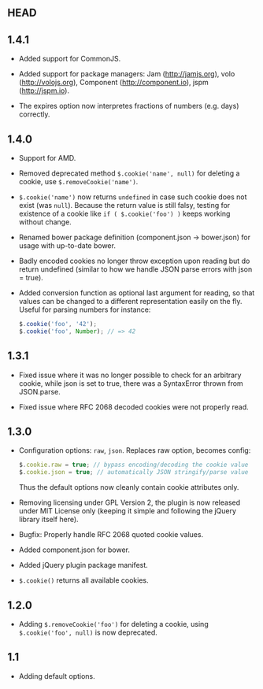 HEAD
-----

1.4.1
-----
- Added support for CommonJS.

- Added support for package managers: Jam (http://jamjs.org), volo (http://volojs.org), Component (http://component.io), jspm (http://jspm.io).

- The expires option now interpretes fractions of numbers (e.g. days) correctly.

1.4.0
-----
- Support for AMD.

- Removed deprecated method `$.cookie('name', null)` for deleting a cookie,
  use `$.removeCookie('name')`.

- `$.cookie('name')` now returns `undefined` in case such cookie does not exist
  (was `null`). Because the return value is still falsy, testing for existence
  of a cookie like `if ( $.cookie('foo') )` keeps working without change.

- Renamed bower package definition (component.json -> bower.json) for usage
  with up-to-date bower.

- Badly encoded cookies no longer throw exception upon reading but do return
  undefined (similar to how we handle JSON parse errors with json = true).

- Added conversion function as optional last argument for reading,
  so that values can be changed to a different representation easily on the fly.
  Useful for parsing numbers for instance:

  ```javascript
  $.cookie('foo', '42');
  $.cookie('foo', Number); // => 42
  ```

1.3.1
-----
- Fixed issue where it was no longer possible to check for an arbitrary cookie,
  while json is set to true, there was a SyntaxError thrown from JSON.parse.

- Fixed issue where RFC 2068 decoded cookies were not properly read.

1.3.0
-----
- Configuration options: `raw`, `json`. Replaces raw option, becomes config:

  ```javascript
  $.cookie.raw = true; // bypass encoding/decoding the cookie value
  $.cookie.json = true; // automatically JSON stringify/parse value
  ```

  Thus the default options now cleanly contain cookie attributes only.

- Removing licensing under GPL Version 2, the plugin is now released under MIT License only
(keeping it simple and following the jQuery library itself here).

- Bugfix: Properly handle RFC 2068 quoted cookie values.

- Added component.json for bower.

- Added jQuery plugin package manifest.

- `$.cookie()` returns all available cookies.

1.2.0
-----
- Adding `$.removeCookie('foo')` for deleting a cookie, using `$.cookie('foo', null)` is now deprecated.

1.1
---
- Adding default options.
